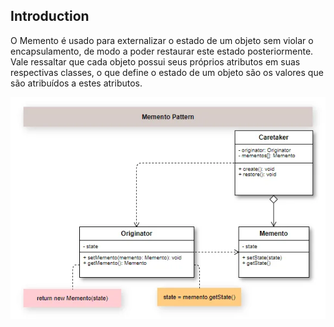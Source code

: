 ## Introduction

O Memento é usado para externalizar o estado de um objeto sem violar o encapsulamento, de modo a poder restaurar este estado posteriormente. Vale ressaltar que cada objeto possui seus próprios atributos em suas respectivas classes, o que define o estado de um objeto são os valores que são atribuídos a estes atributos.

![alt text](image.png)
